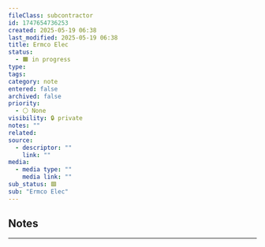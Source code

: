 ```yaml
---
fileClass: subcontractor
id: 1747654736253
created: 2025-05-19 06:38
last_modified: 2025-05-19 06:38
title: Ermco Elec
status:
  - 🟧 in progress
type: 
tags: 
category: note
entered: false
archived: false
priority:
  - ⚪ None
visibility: 🔒 private
notes: ""
related: 
source:
  - descriptor: ""
    link: ""
media:
  - media type: ""
    media link: ""
sub_status: 🟩
sub: "Ermco Elec"
---
```


## Notes
---


